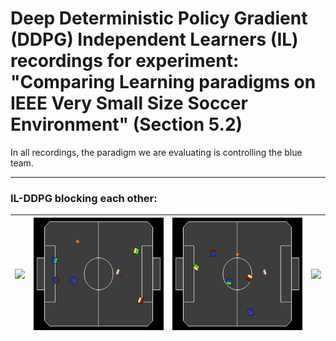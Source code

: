 # Deep Deterministic Policy Gradient (DDPG) Independent Learners (IL) recordings for experiment: "Comparing Learning paradigms on IEEE Very Small Size Soccer Environment" (Section 5.2)

In all recordings, the paradigm we are evaluating is controlling the blue team.

---
### IL-DDPG blocking each other:
|![](0.webp)|![](1.webp)|![](2.webp)|![](3.webp)|
|:--:|:--:|:--:|:--:|










